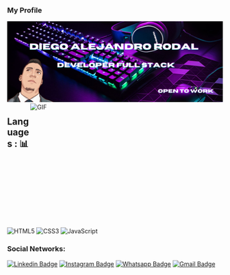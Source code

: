 ### My Profile
<img src="https://github.com/diegoalejandrorodal/diegoalejandrorodal/blob/main/img/2.png">

<br />
<img align="right" alt="GIF" src="https://cdn.filestackcontent.com/efbSR18hT5uRKuo0zoMA" width="450" height="290" />

## Languages : 📊
![HTML5](https://img.shields.io/badge/-HTML5-E34F26?style=for-the-badge&logo=html5&logoColor=white)
![CSS3](https://img.shields.io/badge/-CSS3-1572B6?style=for-the-badge&logo=css3)
![JavaScript](https://img.shields.io/badge/-JavaScript-black?style=for-the-badge&logo=javascript)

### Social Networks: 

[![Linkedin Badge](https://img.shields.io/badge/-Linkedin-blue)](https://www.linkedin.com/in/diego-alejandro-rodal/)
[![Instagram Badge](https://img.shields.io/badge/-Instagram-red)](https://www.instagram.com/diego_alejandro_rodal/)
[![Whatsapp Badge](https://img.shields.io/badge/-Whatsapp-green)](https://walink.co/78321f)
[![Gmail Badge](https://img.shields.io/badge/-Gmail-orange)](https://mail.google.com/mail/u/0/#inbox?compose=GTvVlcRwRrlnKNhbNZXGNBRwzmPfkFvQTBhfZltHrmtQPkzlwMXgSmRPllnTNnHTmjspMBpVKqcXw)









